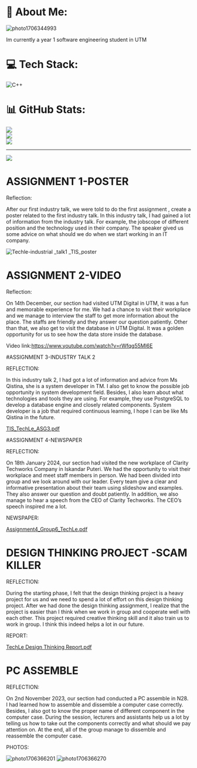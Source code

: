# 💫 About Me:
![photo1706344993](https://github.com/Karen040409/https-github.com-karenvoonxiuwen-eportfolio.github.io/assets/148403148/c6da1072-78e1-43c3-95e4-c2bb5dacba26)

Im currently a year 1 software engineering student in UTM


# 💻 Tech Stack:
![C++](https://img.shields.io/badge/c++-%2300599C.svg?style=for-the-badge&logo=c%2B%2B&logoColor=white)
# 📊 GitHub Stats:
![](https://github-readme-stats.vercel.app/api?username=Karen040409&theme=dark&hide_border=false&include_all_commits=false&count_private=false)<br/>
![](https://github-readme-streak-stats.herokuapp.com/?user=Karen040409&theme=dark&hide_border=false)<br/>
![](https://github-readme-stats.vercel.app/api/top-langs/?username=Karen040409&theme=dark&hide_border=false&include_all_commits=false&count_private=false&layout=compact)

---
[![](https://visitcount.itsvg.in/api?id=Karen040409&icon=0&color=0)](https://visitcount.itsvg.in)

<!-- Proudly created with GPRM ( https://gprm.itsvg.in ) -->


# ASSIGNMENT 1-POSTER
Reflection:

After our first industry talk, we were told to do the first assignment , create a poster related to the first industry talk. In this industry talk, I had gained a lot of information from the industry talk. For example, the jobscope of different position and the technology used in their company. The speaker gived us some advice on what should we do when we start working in an IT company.

![Techle-industrial _talk1 _TIS_poster](https://github.com/Karen040409/https-github.com-karenvoonxiuwen-eportfolio.github.io/assets/148403148/8ca3767e-8e38-4726-ab81-b6a8e3a1d693)


# ASSIGNMENT 2-VIDEO
Reflection:

On 14th December, our section had visited UTM Digital in UTM, it was a fun and memorable experience for me. We had a chance to visit their workplace and we manage to interview the staff to get more information about the place. The staffs are friendly and they answer our question patiently. Other than that, we also get to visit the database in UTM Digital. It was a golden opportunity for us to see how the data store inside the database. 

Video link:https://www.youtube.com/watch?v=rWfqg55Ml6E

#ASSIGNMENT 3-INDUSTRY TALK 2

REFLECTION:

In this industry talk 2, I had got a lot of information and advice from Ms Qistina, she is a system developer in TM. I also get to know the possible job opportunity in system development field. Besides, I also learn about what technologies and tools they are using. For example, they use PostgreSQL to develop a database engine and closely related components. System developer is a job that required continuous learning, I hope I can be like Ms Qistina in the future.

[TIS_TechLe_ASG3.pdf](https://github.com/Karen040409/https-github.com-karenvoonxiuwen-eportfolio.github.io/files/14073035/TIS_TechLe_ASG3.pdf)


#ASSIGNMENT 4-NEWSPAPER

REFLECTION:

On 18th January 2024, our section had visited the new workplace of Clarity Techworks Company in Iskandar Puteri. We had the opportunity to visit their workplace and meet staff members in person. We had been divided into group and we look around with our leader. Every team give a clear and informative presentation about their team using slideshow and examples. They also answer our question and doubt patiently. In addition, we also manage to hear a speech from the CEO of Clarity Techworks. The CEO’s speech inspired me a lot.

NEWSPAPER:

[Assignment4_Group6_TechLe.pdf](https://github.com/Karen040409/https-github.com-karenvoonxiuwen-eportfolio.github.io/files/14073037/Assignment4_Group6_TechLe.pdf)

# DESIGN THINKING PROJECT -SCAM KILLER

REFLECTION:

During the starting phase, I felt that the design thinking project is a heavy project for us and we need to spend a lot of effort on this design thinking project. After we had done the design thinking assignment, I realize that the project is easier than I think when we work in group and cooperate well with each other. This project required creative thinking skill and it also train us to work in group. I think this indeed helps a lot in our future.

REPORT:

[TechLe Design Thinking Report.pdf](https://github.com/Karen040409/https-github.com-karenvoonxiuwen-eportfolio.github.io/files/14073038/TechLe.Design.Thinking.Report.pdf)

# PC ASSEMBLE

REFLECTION:

On 2nd November 2023, our section had conducted a PC assemble in N28. I had learned how to assemble and dissemble a computer case correctly. Besides, I also got to know the proper name of different component in the computer case. During the session, lecturers and assistants help us a lot by telling us how to take out the components correctly and what should we pay attention on. At the end, all of the group manage to dissemble and reassemble the computer case.

PHOTOS:

![photo1706366201](https://github.com/Karen040409/https-github.com-karenvoonxiuwen-eportfolio.github.io/assets/148403148/24b2af23-9b7c-4344-938f-e35472ff8e7a)
![photo1706366270](https://github.com/Karen040409/https-github.com-karenvoonxiuwen-eportfolio.github.io/assets/148403148/7df681e8-8b6a-4a4c-acf2-790d234057b5)
